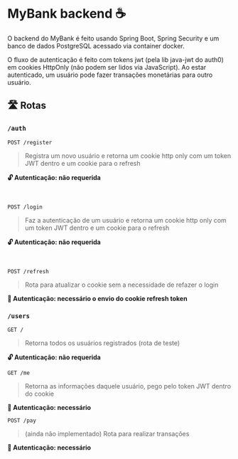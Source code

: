 # MyBank backend ☕

O backend do MyBank é feito usando Spring Boot, Spring Security e um banco de dados PostgreSQL acessado via container docker.

O fluxo de autenticação é feito com tokens jwt (pela lib java-jwt do auth0) em cookies HttpOnly (não podem ser lidos via JavaScript). Ao estar autenticado, um usuário pode fazer transações monetárias para outro usuário.

## 🛣️ Rotas

### `/auth`

```http
POST /register
```
> Registra um novo usuário e retorna um cookie http only com um token JWT dentro e um cookie para o refresh

**🔓 Autenticação: não requerida**

<br/>

```http
POST /login
```
> Faz a autenticação de um usuário e retorna um cookie http only com um token JWT dentro e um cookie para o refresh

**🔓 Autenticação: não requerida**

<br/>

```http
POST /refresh
```
> Rota para atualizar o cookie sem a necessidade de refazer o login

**🔐 Autenticação: necessário o envio do cookie refresh token**
<br/>

### `/users`

```http
GET /
```
> Retorna todos os usuários registrados (rota de teste)

**🔓 Autenticação: não requerida**
<br/>

```http
GET /me
```
> Retorna as informações daquele usuário, pego pelo token JWT dentro do cookie

**🔐 Autenticação: necessário**
<br/>

```http
POST /pay
```
> (ainda não implementado) Rota para realizar transações

**🔐 Autenticação: necessário**